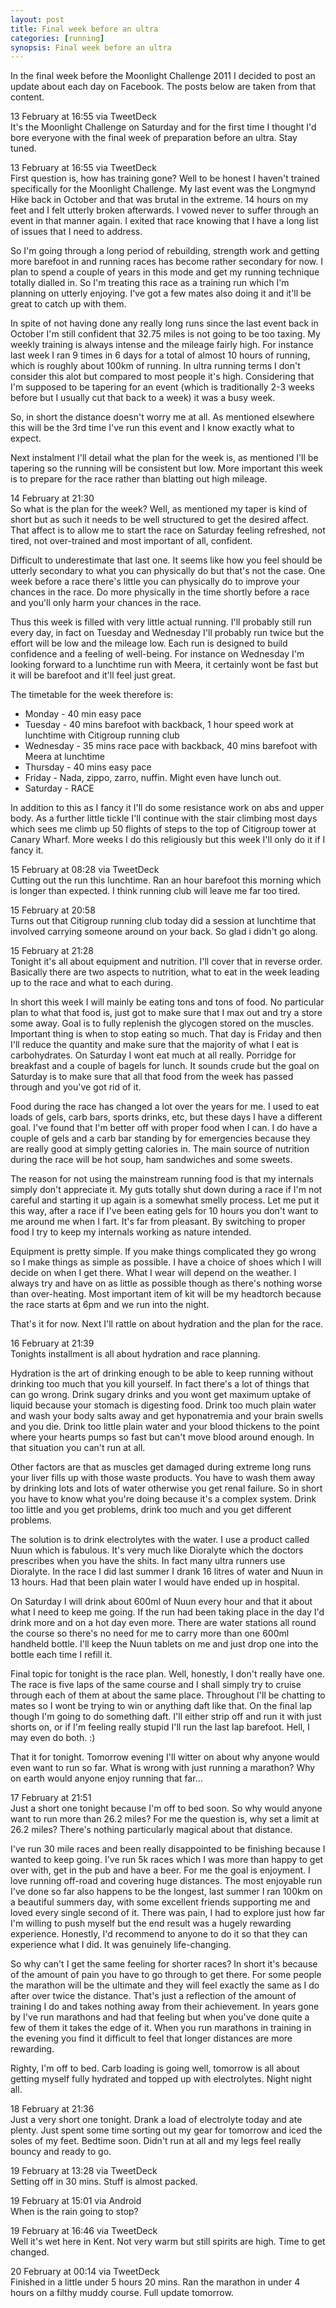 ```yaml
---
layout: post
title: Final week before an ultra
categories: [running]
synopsis: Final week before an ultra
---
```

In the final week before the Moonlight Challenge 2011 I decided to post an update about each day on Facebook. The posts below are taken from that content.

13 February at 16:55 via TweetDeck  
It's the Moonlight Challenge on Saturday and for the first time I thought I'd bore everyone with the final week of preparation before an ultra. Stay tuned.

13 February at 16:55 via TweetDeck  
First question is, how has training gone? Well to be honest I haven't trained specifically for the Moonlight Challenge. My last event was the Longmynd Hike back in October and that was brutal in the extreme. 14 hours on my feet and I felt utterly broken afterwards. I vowed never to suffer through an event in that manner again. I exited that race knowing that I have a long list of issues that I need to address.

So I'm going through a long period of rebuilding, strength work and getting more barefoot in and running races has become rather secondary for now. I plan to spend a couple of years in this mode and get my running technique totally dialled in. So I'm treating this race as a training run which I'm planning on utterly enjoying. I've got a few mates also doing it and it'll be great to catch up with them.

In spite of not having done any really long runs since the last event back in October I'm still confident that 32.75 miles is not going to be too taxing. My weekly training is always intense and the mileage fairly high. For instance last week I ran 9 times in 6 days for a total of almost 10 hours of running, which is roughly about 100km of running. In ultra running terms I don't consider this alot but compared to most people it's high. Considering that I'm supposed to be tapering for an event (which is traditionally 2-3 weeks before but I usually cut that back to a week) it was a busy week.

So, in short the distance doesn't worry me at all. As mentioned elsewhere this will be the 3rd time I've run this event and I know exactly what to expect.

Next instalment I'll detail what the plan for the week is, as mentioned I'll be tapering so the running will be consistent but low. More important this week is to prepare for the race rather than blatting out high mileage.

14 February at 21:30  
So what is the plan for the week? Well, as mentioned my taper is kind of short but as such it needs to be well structured to get the desired affect. That affect is to allow me to start the race on Saturday feeling refreshed, not tired, not over-trained and most important of all, confident.

Difficult to underestimate that last one. It seems like how you feel should be utterly secondary to what you can physically do but that's not the case. One week before a race there's little you can physically do to improve your chances in the race. Do more physically in the time shortly before a race and you'll only harm your chances in the race.

Thus this week is filled with very little actual running. I'll probably still run every day, in fact on Tuesday and Wednesday I'll probably run twice but the effort will be low and the mileage low. Each run is designed to build confidence and a feeling of well-being. For instance on Wednesday I'm looking forward to a lunchtime run with Meera, it certainly wont be fast but it will be barefoot and it'll feel just great.

The timetable for the week therefore is:  
+ Monday - 40 min easy pace
+ Tuesday - 40 mins barefoot with backback, 1 hour speed work at lunchtime with Citigroup running club
+ Wednesday - 35 mins race pace with backback, 40 mins barefoot with Meera at lunchtime
+ Thursday - 40 mins easy pace
+ Friday - Nada, zippo, zarro, nuffin. Might even have lunch out.
+ Saturday - RACE

In addition to this as I fancy it I'll do some resistance work on abs and upper body. As a further little tickle I'll continue with the stair climbing most days which sees me climb up 50 flights of steps to the top of Citigroup tower at Canary Wharf. More weeks I do this religiously but this week I'll only do it if I fancy it.

15 February at 08:28 via TweetDeck  
Cutting out the run this lunchtime. Ran an hour barefoot this morning which is longer than expected. I think running club will leave me far too tired.

15 February at 20:58  
Turns out that Citigroup running club today did a session at lunchtime that involved carrying someone around on your back. So glad i didn't go along.

15 February at 21:28  
Tonight it's all about equipment and nutrition. I'll cover that in reverse order. Basically there are two aspects to nutrition, what to eat in the week leading up to the race and what to each during.

In short this week I will mainly be eating tons and tons of food. No particular plan to what that food is, just got to make sure that I max out and try a store some away. Goal is to fully replenish the glycogen stored on the muscles. Important thing is when to stop eating so much. That day is Friday and then I'll reduce the quantity and make sure that the majority of what I eat is carbohydrates. On Saturday I wont eat much at all really. Porridge for breakfast and a couple of bagels for lunch. It sounds crude but the goal on Saturday is to make sure that all that food from the week has passed through and you've got rid of it.

Food during the race has changed a lot over the years for me. I used to eat loads of gels, carb bars, sports drinks, etc, but these days I have a different goal. I've found that I'm better off with proper food when I can. I do have a couple of gels and a carb bar standing by for emergencies because they are really good at simply getting calories in. The main source of nutrition during the race will be hot soup, ham sandwiches and some sweets.

The reason for not using the mainstream running food is that my internals simply don't appreciate it. My guts totally shut down during a race if I'm not careful and starting it up again is a somewhat smelly process. Let me put it this way, after a race if I've been eating gels for 10 hours you don't want to me around me when I fart. It's far from pleasant. By switching to proper food I try to keep my internals working as nature intended.

Equipment is pretty simple. If you make things complicated they go wrong so I make things as simple as possible. I have a choice of shoes which I will decide on when I get there. What I wear will depend on the weather. I always try and have on as little as possible though as there's nothing worse than over-heating. Most important item of kit will be my headtorch because the race starts at 6pm and we run into the night.

That's it for now. Next I'll rattle on about hydration and the plan for the race.

16 February at 21:39  
Tonights installment is all about hydration and race planning.

Hydration is the art of drinking enough to be able to keep running without drinking too much that you kill yourself. In fact there's a lot of things that can go wrong. Drink sugary drinks and you wont get maximum uptake of liquid because your stomach is digesting food. Drink too much plain water and wash your body salts away and get hyponatremia and your brain swells and you die. Drink too little plain water and your blood thickens to the point where your hearts pumps so fast but can't move blood around enough. In that situation you can't run at all.

Other factors are that as muscles get damaged during extreme long runs your liver fills up with those waste products. You have to wash them away by drinking lots and lots of water otherwise you get renal failure. So in short you have to know what you're doing because it's a complex system. Drink too little and you get problems, drink too much and you get different problems.

The solution is to drink electrolytes with the water. I use a product called Nuun which is fabulous. It's very much like Dioralyte which the doctors prescribes when you have the shits. In fact many ultra runners use Dioralyte. In the race I did last summer I drank 16 litres of water and Nuun in 13 hours. Had that been plain water I would have ended up in hospital.

On Saturday I will drink about 600ml of Nuun every hour and that it about what I need to keep me going. If the run had been taking place in the day I'd drink more and on a hot day even more. There are water stations all round the course so there's no need for me to carry more than one 600ml handheld bottle. I'll keep the Nuun tablets on me and just drop one into the bottle each time I refill it.

Final topic for tonight is the race plan. Well, honestly, I don't really have one. The race is five laps of the same course and I shall simply try to cruise through each of them at about the same place. Throughout I'll be chatting to mates so I wont be trying to win or anything daft like that. On the final lap though I'm going to do something daft. I'll either strip off and run it with just shorts on, or if I'm feeling really stupid I'll run the last lap barefoot. Hell, I may even do both. :)

That it for tonight. Tomorrow evening I'll witter on about why anyone would even want to run so far. What is wrong with just running a marathon? Why on earth would anyone enjoy running that far...

17 February at 21:51  
Just a short one tonight because I'm off to bed soon. So why would anyone want to run more than 26.2 miles? For me the question is, why set a limit at 26.2 miles? There's nothing particularly magical about that distance.

I've run 30 mile races and been really disappointed to be finishing because I wanted to keep going. I've run 5k races which I was more than happy to get over with, get in the pub and have a beer. For me the goal is enjoyment. I love running off-road and covering huge distances. The most enjoyable run I've done so far also happens to be the longest, last summer I ran 100km on a beautiful summers day, with some excellent friends supporting me and loved every single second of it. There was pain, I had to explore just how far I'm willing to push myself but the end result was a hugely rewarding experience. Honestly, I'd recommend to anyone to do it so that they can experience what I did. It was genuinely life-changing.

So why can't I get the same feeling for shorter races? In short it's because of the amount of pain you have to go through to get there. For some people the marathon will be the ultimate and they will feel exactly the same as I do after over twice the distance. That's just a reflection of the amount of training I do and takes nothing away from their achievement. In years gone by I've run marathons and had that feeling but when you've done quite a few of them it takes the edge of it. When you run marathons in training in the evening you find it difficult to feel that longer distances are more rewarding.

Righty, I'm off to bed. Carb loading is going well, tomorrow is all about getting myself fully hydrated and topped up with electrolytes. Night night all.

18 February at 21:36  
Just a very short one tonight. Drank a load of electrolyte today and ate plenty. Just spent some time sorting out my gear for tomorrow and iced the soles of my feet. Bedtime soon. Didn't run at all and my legs feel really bouncy and ready to go.

19 February at 13:28 via TweetDeck  
Setting off in 30 mins. Stuff is almost packed.

19 February at 15:01 via Android  
When is the rain going to stop?

19 February at 16:46 via TweetDeck  
Well it's wet here in Kent. Not very warm but still spirits are high. Time to get changed.

20 February at 00:14 via TweetDeck  
Finished in a little under 5 hours 20 mins. Ran the marathon in under 4 hours on a filthy muddy course. Full update tomorrow.